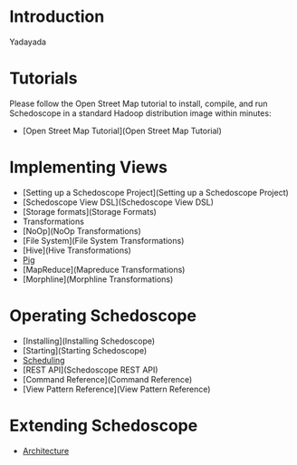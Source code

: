 # Introduction

Yadayada

# Tutorials

Please follow the Open Street Map tutorial to install, compile, and run Schedoscope in a standard Hadoop distribution image within minutes:

- [Open Street Map Tutorial](Open Street Map Tutorial)

# Implementing Views
- [Setting up a Schedoscope Project](Setting up a Schedoscope Project)
- [Schedoscope View DSL](Schedoscope View DSL)
- [Storage formats](Storage Formats)
- Transformations
 - [NoOp](NoOp Transformations)
 - [File System](File System Transformations)
 - [Hive](Hive Transformations)
 - [Pig](Pig-Transformations)
 - [MapReduce](Mapreduce Transformations)
 - [Morphline](Morphline Transformations)

# Operating Schedoscope
- [Installing](Installing Schedoscope)
- [Starting](Starting Schedoscope)
- [Scheduling](Scheduling)
- [REST API](Schedoscope REST API)
- [Command Reference](Command Reference)
- [View Pattern Reference](View Pattern Reference)

# Extending Schedoscope
- [Architecture](Architecture)